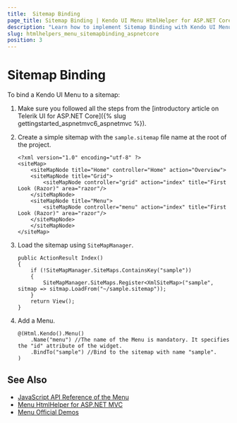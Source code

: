 ```yaml
---
title:  Sitemap Binding
page_title: Sitemap Binding | Kendo UI Menu HtmlHelper for ASP.NET Core
description: "Learn how to implement Sitemap Binding with Kendo UI Menu HtmlHelper for ASP.NET Core (MVC 6 or ASP.NET Core MVC)."
slug: htmlhelpers_menu_sitemapbinding_aspnetcore
position: 3
---
```


# Sitemap Binding

To bind a Kendo UI Menu to a sitemap:

1. Make sure you followed all the steps from the [introductory article on Telerik UI for ASP.NET Core]({% slug gettingstarted_aspnetmvc6_aspnetmvc %}).

1. Create a simple sitemap with the `sample.sitemap` file name at the root of the project.

    ```Razor
    <?xml version="1.0" encoding="utf-8" ?>
    <siteMap>
        <siteMapNode title="Home" controller="Home" action="Overview">
        <siteMapNode title="Grid">
            <siteMapNode controller="grid" action="index" title="First Look (Razor)" area="razor"/>
        </siteMapNode>
        <siteMapNode title="Menu">
            <siteMapNode controller="menu" action="index" title="First Look (Razor)" area="razor"/>
        </siteMapNode>
        </siteMapNode>
    </siteMap>
    ```

1. Load the sitemap using `SiteMapManager`.

    ```Razor
    public ActionResult Index()
    {
        if (!SiteMapManager.SiteMaps.ContainsKey("sample"))
        {
            SiteMapManager.SiteMaps.Register<XmlSiteMap>("sample", sitmap => sitmap.LoadFrom("~/sample.sitemap"));
        }
        return View();
    }
    ```

1. Add a Menu.

    ```Razor
    @(Html.Kendo().Menu()
        .Name("menu") //The name of the Menu is mandatory. It specifies the "id" attribute of the widget.
        .BindTo("sample") //Bind to the sitemap with name "sample".
    )
    ```

## See Also

* [JavaScript API Reference of the Menu](http://docs.telerik.com/kendo-ui/api/javascript/ui/menu)
* [Menu HtmlHelper for ASP.NET MVC](http://docs.telerik.com/aspnet-mvc/helpers/menu/overview)
* [Menu Official Demos](http://demos.telerik.com/aspnet-core/menu/index)

